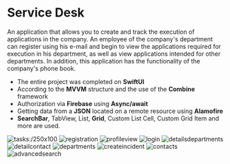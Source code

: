 # Service Desk

An application that allows you to create and track the execution of applications in the company. An employee of the company's department can register using his e-mail and begin to view the applications required for execution in his department, as well as view applications intended for other departments. In addition, this application has the functionality of the company's phone book. 

- The entire project was completed on **SwiftUI**
- According to the **MVVM** structure and the use of the **Combine** framework
- Authorization via **Firebase** using **Async/await**
- Getting data from a **JSON** located on a remote resource using **Alamofire**
- **SearchBar**, TabView, List, **Grid**, Custom List Cell, Custom Grid Item and more are used.

![tasks](https://github.com/ice43/ServiceDesk/assets/92436401/a5d515d4-16e0-45bc-99cc-e4eeb126b14f):/250x100
![registration](https://github.com/ice43/ServiceDesk/assets/92436401/fdc27e31-95ad-4bae-9cb7-6707b087f679)
![profileview](https://github.com/ice43/ServiceDesk/assets/92436401/2a1323ea-8a33-4bd5-9837-fe7a947eb69c)
![login](https://github.com/ice43/ServiceDesk/assets/92436401/90029352-8248-4857-bb12-da62bb83ae3f)
![detailsdepartments](https://github.com/ice43/ServiceDesk/assets/92436401/767d1e6e-2104-4ef2-a7fb-1995e255d6dc)
![detailcontact](https://github.com/ice43/ServiceDesk/assets/92436401/1d693649-6664-4c41-9231-eaff79f06e69)
![departments](https://github.com/ice43/ServiceDesk/assets/92436401/92d38f0c-7a9c-48d6-9555-8b2039f23a62)
![createincident](https://github.com/ice43/ServiceDesk/assets/92436401/03d376f8-943c-45dd-8da1-899c9386a591)
![contacts](https://github.com/ice43/ServiceDesk/assets/92436401/ca022696-21b2-4629-8d67-e35c797a5892)
![advancedsearch](https://github.com/ice43/ServiceDesk/assets/92436401/06cff384-c7d5-4eb9-81f9-502f5260aded)
